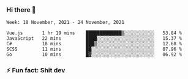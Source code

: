 ### Hi there 👋
<!--START_SECTION:waka-->
```text
Week: 18 November, 2021 - 24 November, 2021

Vue.js       1 hr 19 mins    █████████████▒░░░░░░░░░░░   53.84 % 
JavaScript   22 mins         ████░░░░░░░░░░░░░░░░░░░░░   15.37 % 
C#           18 mins         ███▒░░░░░░░░░░░░░░░░░░░░░   12.68 % 
SCSS         11 mins         ██░░░░░░░░░░░░░░░░░░░░░░░   07.96 % 
Go           10 mins         █▓░░░░░░░░░░░░░░░░░░░░░░░   06.92 % 
```
<!--END_SECTION:waka-->
<!--
**TG4LAaron/TG4LAaron** is a ✨ _special_ ✨ repository because its `README.md` (this file) appears on your GitHub profile.

Here are some ideas to get you started:

- 🔭 I’m currently working on ...
- 🌱 I’m currently learning ...
- 👯 I’m looking to collaborate on ...
- 🤔 I’m looking for help with ...
- 💬 Ask me about ...
- 📫 How to reach me: ...
- 😄 Pronouns: ...
- ⚡ Fun fact: ...
-->
### ⚡ Fun fact: Shit dev
